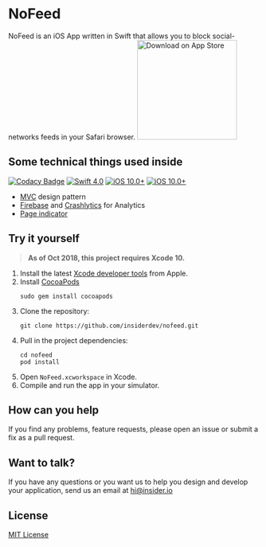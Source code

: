# NoFeed

NoFeed is an iOS App written in Swift that allows you to block social-networks feeds in your Safari browser.
<a target="_blank" href='#'><img width="200" alt='Download on App Store' src='https://i.imgur.com/7IxtMV0.png'/></a>


## Some technical things used inside
[![Codacy Badge](https://api.codacy.com/project/badge/Grade/a7c110e354264183a1fba02002cc395d)](https://app.codacy.com/app/vovaseuruk/nofeed?utm_source=github.com&utm_medium=referral&utm_content=insiderdev/nofeed&utm_campaign=Badge_Grade_Dashboard)
[![Swift 4.0](https://img.shields.io/badge/Swift-4.2-green.svg?style=flat)](https://developer.apple.com/swift/)
[![iOS 10.0+](https://img.shields.io/badge/platform-iOS%2010.0%2B-ff69b4.svg)](https://www.apple.com/ios/)
[![iOS 10.0+](https://img.shields.io/badge/license-MIT-green.svg?style=flat)](LICENSE)
- [MVC](https://developer.apple.com/library/archive/documentation/General/Conceptual/DevPedia-CocoaCore/MVC.html) design pattern
- [Firebase](https://firebase.google.com) and [Crashlytics](http://try.crashlytics.com) for Analytics
- [Page indicator](https://github.com/insiderdev/page-control) 



## Try it yourself

> __As of Oct 2018, this project requires Xcode 10.__

1. Install the latest [Xcode developer tools](https://developer.apple.com/xcode/downloads/) from Apple.
2. Install [CocoaPods](https://cocoapods.org)
    ```shell
    sudo gem install cocoapods
    ```
3. Clone the repository:
    ```shell
    git clone https://github.com/insiderdev/nofeed.git
    ```
4. Pull in the project dependencies:
    ```shell
    cd nofeed
    pod install
    ```
5. Open `NoFeed.xcworkspace` in Xcode.
6. Compile and run the app in your simulator.

## How can you help
If you find any problems, feature requests, please open an issue or submit a fix as a pull request.

## Want to talk?
If you have any questions or you want us to help you design and develop your application, send us an email at [hi@insider.io](mailto:hi@insider.io)

## License

[MIT License](LICENSE)

